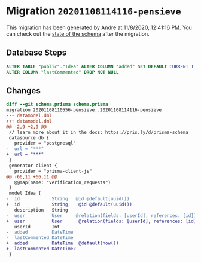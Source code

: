 # Migration `20201108114116-pensieve`

This migration has been generated by Andre at 11/8/2020, 12:41:16 PM.
You can check out the [state of the schema](./schema.prisma) after the migration.

## Database Steps

```sql
ALTER TABLE "public"."Idea" ALTER COLUMN "added" SET DEFAULT CURRENT_TIMESTAMP,
ALTER COLUMN "lastCommented" DROP NOT NULL
```

## Changes

```diff
diff --git schema.prisma schema.prisma
migration 20201108110556-pensieve..20201108114116-pensieve
--- datamodel.dml
+++ datamodel.dml
@@ -2,9 +2,9 @@
 // learn more about it in the docs: https://pris.ly/d/prisma-schema
 datasource db {
   provider = "postgresql"
-  url = "***"
+  url = "***"
 }
 generator client {
   provider = "prisma-client-js"
@@ -66,11 +66,11 @@
   @@map(name: "verification_requests")
 }
 model Idea {
-  id            String   @id @default(uuid())
+  id            String    @id @default(uuid())
   description   String
-  user          User     @relation(fields: [userId], references: [id])
+  user          User      @relation(fields: [userId], references: [id])
   userId        Int
-  added         DateTime
-  lastCommented DateTime
+  added         DateTime  @default(now())
+  lastCommented DateTime?
 }
```


